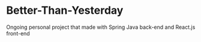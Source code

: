 # Better-Than-Yesterday
Ongoing personal project that made with Spring Java back-end and React.js front-end

